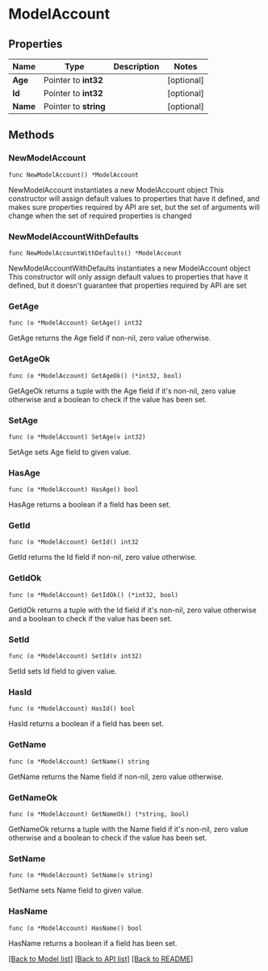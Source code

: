 # ModelAccount

## Properties

Name | Type | Description | Notes
------------ | ------------- | ------------- | -------------
**Age** | Pointer to **int32** |  | [optional] 
**Id** | Pointer to **int32** |  | [optional] 
**Name** | Pointer to **string** |  | [optional] 

## Methods

### NewModelAccount

`func NewModelAccount() *ModelAccount`

NewModelAccount instantiates a new ModelAccount object
This constructor will assign default values to properties that have it defined,
and makes sure properties required by API are set, but the set of arguments
will change when the set of required properties is changed

### NewModelAccountWithDefaults

`func NewModelAccountWithDefaults() *ModelAccount`

NewModelAccountWithDefaults instantiates a new ModelAccount object
This constructor will only assign default values to properties that have it defined,
but it doesn't guarantee that properties required by API are set

### GetAge

`func (o *ModelAccount) GetAge() int32`

GetAge returns the Age field if non-nil, zero value otherwise.

### GetAgeOk

`func (o *ModelAccount) GetAgeOk() (*int32, bool)`

GetAgeOk returns a tuple with the Age field if it's non-nil, zero value otherwise
and a boolean to check if the value has been set.

### SetAge

`func (o *ModelAccount) SetAge(v int32)`

SetAge sets Age field to given value.

### HasAge

`func (o *ModelAccount) HasAge() bool`

HasAge returns a boolean if a field has been set.

### GetId

`func (o *ModelAccount) GetId() int32`

GetId returns the Id field if non-nil, zero value otherwise.

### GetIdOk

`func (o *ModelAccount) GetIdOk() (*int32, bool)`

GetIdOk returns a tuple with the Id field if it's non-nil, zero value otherwise
and a boolean to check if the value has been set.

### SetId

`func (o *ModelAccount) SetId(v int32)`

SetId sets Id field to given value.

### HasId

`func (o *ModelAccount) HasId() bool`

HasId returns a boolean if a field has been set.

### GetName

`func (o *ModelAccount) GetName() string`

GetName returns the Name field if non-nil, zero value otherwise.

### GetNameOk

`func (o *ModelAccount) GetNameOk() (*string, bool)`

GetNameOk returns a tuple with the Name field if it's non-nil, zero value otherwise
and a boolean to check if the value has been set.

### SetName

`func (o *ModelAccount) SetName(v string)`

SetName sets Name field to given value.

### HasName

`func (o *ModelAccount) HasName() bool`

HasName returns a boolean if a field has been set.


[[Back to Model list]](../README.md#documentation-for-models) [[Back to API list]](../README.md#documentation-for-api-endpoints) [[Back to README]](../README.md)


